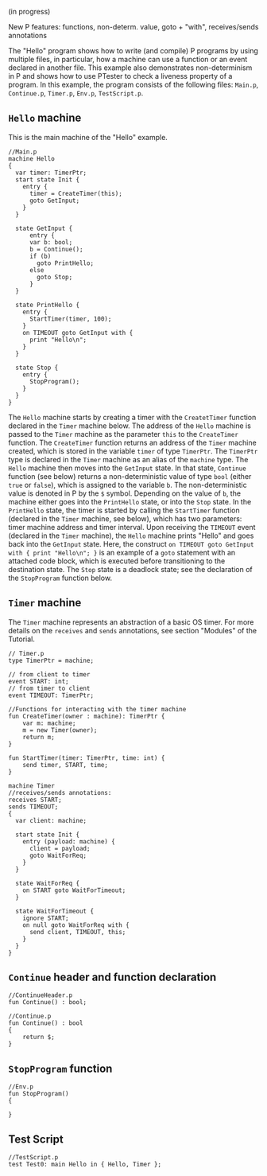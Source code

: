 (in progress)

New P features:
functions, 
non-determ. value, 
goto + "with", 
receives/sends annotations

The "Hello" program shows how to write (and compile) P programs by using multiple files, in particular, how a machine can use a function or an event declared in another file. This example also demonstrates non-determinism in P and shows how to use PTester to check a liveness property of a program.
In this example, the program consists of the following files: `Main.p`, `Continue.p`, `Timer.p`, `Env.p`, `TestScript.p`.

## `Hello` machine

This is the main machine of the "Hello" example. 
```
//Main.p
machine Hello
{
  var timer: TimerPtr;
  start state Init {  
    entry { 	
      timer = CreateTimer(this);
      goto GetInput; 
    } 
  }

  state GetInput {
	  entry {
      var b: bool;
      b = Continue();
      if (b) 
        goto PrintHello;
      else
        goto Stop;
	  }
  }

  state PrintHello {
    entry {
      StartTimer(timer, 100);
    }
    on TIMEOUT goto GetInput with {
      print "Hello\n";      
    }
  }

  state Stop { 
    entry {
      StopProgram();
    }
  }
}
```
The `Hello` machine starts by creating a timer with the `CreatetTimer` function declared in the `Timer` machine below. The address of the `Hello` machine is passed to the `Timer` machine as the parameter `this` to the `CreateTimer` function. The `CreateTimer` function returns an address of the `Timer` machine created, which is stored in the variable `timer` of type `TimerPtr`. The `TimerPtr` type is declared in the `Timer` machine as an alias of the `machine` type.
The  `Hello` machine then moves into the `GetInput` state. In that state, `Continue` function (see below) returns a non-deterministic value of type `bool` (either `true` or `false`), which is assigned to the variable `b`. The non-deterministic value is denoted in P by the `$` symbol. Depending on the value of `b`, the machine either goes into the `PrintHello` state, or into the `Stop` state.  In the `PrintHello` state, the timer is started by calling the `StartTimer` function (declared in the `Timer` machine, see below), which has two parameters: timer machine address and timer interval. Upon receiving the `TIMEOUT` event (declared in the `Timer` machine), the `Hello` machine prints "Hello" and goes back into the `GetInput` state. Here, the construct `on TIMEOUT goto GetInput with { print "Hello\n"; }` is an example of a `goto` statement with an attached code block, which is executed before transitioning to the destination state.
The `Stop` state is a deadlock state; see the declaration of the `StopProgram` function below.

## `Timer` machine

The `Timer` machine represents an abstraction of a basic OS timer. For more details on the `receives` and `sends` annotations, see section "Modules" of the Tutorial.

```
// Timer.p
type TimerPtr = machine;

// from client to timer
event START: int;
// from timer to client
event TIMEOUT: TimerPtr;

//Functions for interacting with the timer machine
fun CreateTimer(owner : machine): TimerPtr {
	var m: machine;
	m = new Timer(owner);
	return m;
}

fun StartTimer(timer: TimerPtr, time: int) {
	send timer, START, time;
}

machine Timer
//receives/sends annotations:
receives START;
sends TIMEOUT;
{
  var client: machine;

  start state Init {
    entry (payload: machine) {
      client = payload;
      goto WaitForReq;
    }
  }

  state WaitForReq {
    on START goto WaitForTimeout;
  }

  state WaitForTimeout {
    ignore START;
    on null goto WaitForReq with { 
	  send client, TIMEOUT, this; 
	}
  }
}
```
## `Continue` header and function declaration
```
//ContinueHeader.p
fun Continue() : bool;
```

```
//Continue.p
fun Continue() : bool
{ 
    return $;
}
```
## `StopProgram` function 
```
//Env.p
fun StopProgram()
{
    
}
```
## Test Script
```
//TestScript.p
test Test0: main Hello in { Hello, Timer };
```